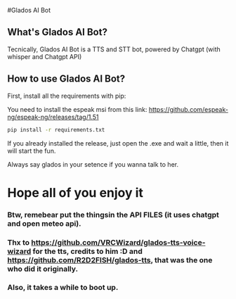 #Glados AI Bot

## What's Glados AI Bot?
Tecnically, Glados AI Bot is a TTS and STT bot, powered by Chatgpt (with whisper and Chatgpt API)

## How to use Glados AI Bot?

First, install all the requirements with pip:

You need to install the espeak msi from this link:
https://github.com/espeak-ng/espeak-ng/releases/tag/1.51

```bash
pip install -r requirements.txt
```


If you already installed the release, just open the .exe and wait a little, then it will start the fun.

Always say glados in your setence if you wanna talk to her.

# Hope all of you enjoy it

### Btw, remebear put the thingsin the API FILES (it uses chatgpt and open meteo api).
### Thx to https://github.com/VRCWizard/glados-tts-voice-wizard for the tts, credits to him :D and https://github.com/R2D2FISH/glados-tts, that was the one who did it originally.
### Also, it takes a while to boot up.
